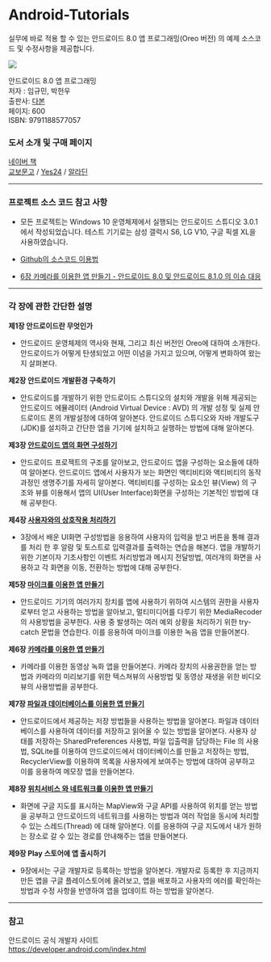 # Android-Tutorials
실무에 바로 적용 할 수 있는 안드로이드 8.0 앱 프로그래밍(Oreo 버전) 의 예제 소스코드 및 수정사항을 제공합니다.

<img src="https://s26.postimg.org/fmiyzofex/title_book.png"><br>

안드로이드 8.0 앱 프로그래밍<br>
저자 : 임규민, 박헌우<br>
출판사: [다본](http://da-bon.com/) <br>
페이지: 600<br>
ISBN: 9791188577057<br>

### 도서 소개 및 구매 페이지<br>
[네이버 책](http://book.naver.com/bookdb/book_detail.nhn?bid=13328867)<br>
[교보문고](http://www.kyobobook.co.kr/product/detailViewKor.laf?ejkGb=KOR&mallGb=KOR&barcode=9791188577057) / 
[Yes24](http://www.yes24.com/24/goods/58666252?scode=032&OzSrank=1) / 
[알라딘](http://www.aladin.co.kr/shop/wproduct.aspx?ItemId=133981853) <br>

***
### 프로젝트 소스 코드 참고 사항
- 모든 프로젝트는 Windows 10 운영체제에서 실행되는  안드로이드 스튜디오 3.0.1에서 작성되었습니다. 테스트 기기로는  삼성 갤럭시 S6, LG V10, 구글 픽셀 XL을 사용하였습니다.

- [Github의 소스코드 이용법](https://github.com/Fluxus-M/Android-Tutorials/wiki/Github%EC%9D%98-%EC%86%8C%EC%8A%A4%EC%BD%94%EB%93%9C-%EC%9D%B4%EC%9A%A9%EB%B2%95)

- [6장 카메라를 이용한 앱 만들기 - 안드로이드 8.0 및 안드로이드 8.1.0 의 이슈 대응](https://github.com/Fluxus-M/Android-Tutorials/wiki/6%EC%9E%A5-%EC%B9%B4%EB%A9%94%EB%9D%BC%EB%A5%BC-%EC%9D%B4%EC%9A%A9%ED%95%9C-%EC%95%B1-%EB%A7%8C%EB%93%A4%EA%B8%B0-(%EC%95%88%EB%93%9C%EB%A1%9C%EC%9D%B4%EB%93%9C-8.0-%EB%B0%8F--%EC%95%88%EB%93%9C%EB%A1%9C%EC%9D%B4%EB%93%9C--8.1.0-%EC%9D%98-%EC%9D%B4%EC%8A%88-%EB%8C%80%EC%9D%91))

***
### 각 장에 관한 간단한 설명
**제1장 안드로이드란 무엇인가**<br>
- 안드로이드 운영체제의 역사와 현재, 그리고 최신 버전인 Oreo에 대하여 소개한다. 안드로이드가 어떻게 탄생되었고 어떤 이념을 가지고 있으며, 어떻게 변화하여 왔는지 살펴본다.



**제2장 안드로이드 개발환경 구축하기**<br>
- 안드로이드를 개발하기 위한 안드로이드 스튜디오의 설치와 개발을 위해 제공되는 안드로이드 에뮬레이터 (Android Virtual Device : AVD) 의 개발 성정 및 실제 안드로이드 폰의 개발설정에 대하여 알아본다.  안드로이드 스튜디오와 자바 개발도구(JDK)를 설치하고 간단한 앱을 기기에 설치하고 실행하는 방법에 대해 알아본다.


**제3장 [안드로이드 앱의 화면 구성하기](https://github.com/Fluxus-M/Android-Tutorials/tree/master/chap3)**<br>
- 안드로이드 프로젝트의 구조를 알아보고, 안드로이드 앱을 구성하는 요소들에 대하여 알아본다.  안드로이드 앱에서 사용자가 보는 화면인 액티비티와 액티비티의 동작 과정인 생명주기를 자세히 알아본다. 액티비티를 구성하는 요소인 뷰(View) 의 구조와 뷰를 이용해서 앱의 UI(User Interface)화면을 구성하는 기본적인 방법에 대해 공부한다.


**제4장 [사용자와의 상호작용 처리하기](https://github.com/Fluxus-M/Android-Tutorials/tree/master/chap4)**<br>
- 3장에서 배운 UI화면 구성방법을 응용하여 사용자의 입력을 받고 버튼을 통해 결과를 처리 한 후 알람 및 토스트로 입력결과를 출력하는 연습을 해본다. 앱을 개발하기 위한 기본이자 기초사항인 이벤트 처리방법과 메시지 전달방법, 여러개의 화면을 사용하고 각 화면을 이동, 전환하는 방법에 대해 공부한다.


**제5장 [마이크를 이용한 앱 만들기](https://github.com/Fluxus-M/Android-Tutorials/tree/master/chap5)**<br>
- 안드로이드 기기의 여러가지 장치를 앱에 사용하기 위하여 시스템의 권한을 사용자로부터 얻고 사용하는 방법을 알아보고, 멀티미디어를 다루기 위한 MediaRecoder 의 사용방법을 공부한다. 사용 중 발생하는 여러 예외 상황을 처리하기 위한 try-catch 문법을 연습한다. 이를 응용하여 마이크를 이용한 녹음 앱을 만들어본다.


**제6장 [카메라를 이용한 앱 만들기](https://github.com/Fluxus-M/Android-Tutorials/tree/master/chap6)**<br>
- 카메라를 이용한 동영상 녹화 앱을 만들어본다. 카메라 장치의 사용권한을 얻는 방법과 카메라의 미리보기를 위한 텍스쳐뷰의 사용방법 및 동영상 재생을 위한 비디오뷰의 사용방법을 공부한다.


**제7장 [파일과 데이터베이스를 이용한 앱 만들기](https://github.com/Fluxus-M/Android-Tutorials/tree/master/chap7)**<br>
- 안드로이드에서 제공하는 저장 방법들을 사용하는 방법을 알아본다. 파일과 데이터베이스를 사용하여 데이터를 저장하고 읽어올 수 있는 방법을 알아본다. 사용자 상태를 저장하는 SharedPreferences 사용법, 파일 입출력을 담당하는 File 의 사용법, SQLite를 이용하여 안드로이드에서 데이터베이스를 만들고 저장하는 방법, RecyclerView를 이용하여 목록을 사용자에게 보여주는 방법에 대하여 공부하고 이를  응용하여 메모장 앱을 만들어본다.


**제8장 [위치서비스 와 네트워크를 이용한 앱 만들기](https://github.com/Fluxus-M/Android-Tutorials/tree/master/chap8)**<br>
- 화면에 구글 지도를 표시하는 MapView와 구글 API를 사용하여 위치를 얻는 방법을 공부하고 안드로이드의 네트워크를 사용하는 방법과 여러 작업을 동시에 처리할수 있는 스레드(Thread) 에 대해 알아본다. 이를 응용하여 구글 지도에서 내가 원하는 장소로 갈 수 있는 경로를 안내해주는 앱을 만들어본다.


**제9장 Play 스토어에 앱 출시하기**<br>
- 9장에서는 구글 개발자로 등록하는 방법을 알아본다. 개발자로 등록한 후 지금까지 만든 앱을 구글 플레이스토어에 올려보고, 앱을 배포하고 사용자의 에러를 확인하는 방법과 수정 사항을 반영하여 앱을 업데이트 하는 방법을 알아본다.



***

### 참고
안드로이드 공식 개발자 사이트<br>
https://developer.android.com/index.html
